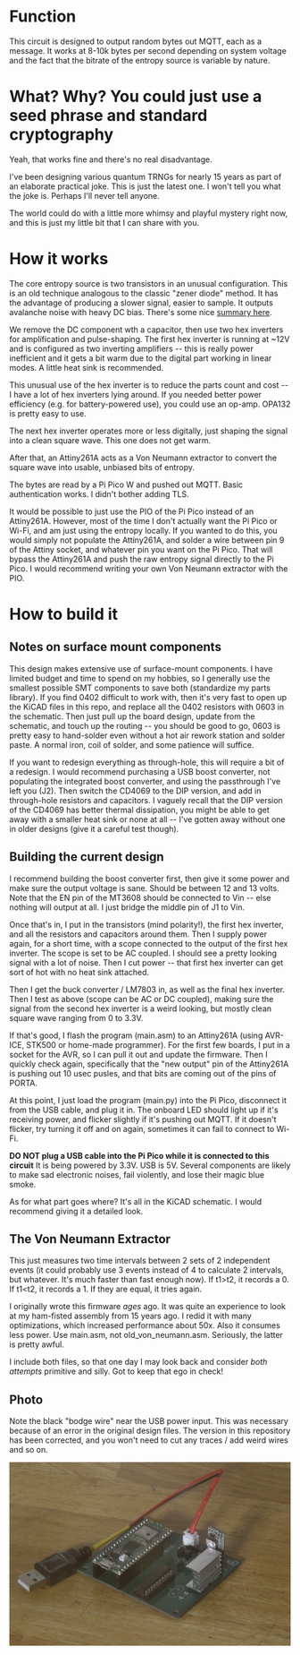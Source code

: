 # Function

This circuit is designed to output random bytes out MQTT, each as a message. It works at 8-10k bytes per second depending on system voltage and the fact that the bitrate of the entropy source is variable by nature.

# What? Why? You could just use a seed phrase and standard cryptography

Yeah, that works fine and there's no real disadvantage.

I've been designing various quantum TRNGs for nearly 15 years as part of an elaborate practical joke. This is just the latest one. I won't tell you what the joke is. Perhaps I'll never tell anyone. 

The world could do with a little more whimsy and playful mystery right now, and this is just my little bit that I can share with you.

# How it works

The core entropy source is two transistors in an unusual configuration. This is an old technique analogous to the classic "zener diode" method. It has the advantage of producing a slower signal, easier to sample.
It outputs avalanche noise with heavy DC bias. There's some nice [summary here](http://www.reallyreallyrandom.com/zener/why-its-random/index.html).

We remove the DC component wth a capacitor, then use two hex inverters for amplification and pulse-shaping. The first hex inverter is running at ~12V and is configured as two inverting amplifiers -- this is really power inefficient and it gets a bit warm due to the digital part working in linear modes. A little heat sink is recommended. 

This unusual use of the hex inverter is to reduce the parts count and cost -- I have a lot of hex inverters lying around. If you needed better power efficiency (e.g. for battery-powered use), you could use an op-amp. OPA132 is pretty easy to use.

The next hex inverter operates more or less digitally, just shaping the signal into a clean square wave. This one does not get warm.

After that, an Attiny261A acts as a Von Neumann extractor to convert the square wave into usable, unbiased bits of entropy. 

The bytes are read by a Pi Pico W and pushed out MQTT. Basic authentication works. I didn't bother adding TLS.

It would be possible to just use the PIO of the Pi Pico instead of an Attiny261A. However, most of the time I don't actually want the Pi Pico or Wi-Fi, and am just using the entropy locally. If you wanted to do this, you would simply not populate the Attiny261A, and solder a wire between pin 9 of the Attiny socket, and whatever pin you want on the Pi Pico. That will bypass the Attiny261A and push the raw entropy signal directly to the Pi Pico. I would recommend writing your own Von Neumann extractor with the PIO.

# How to build it

## Notes on surface mount components

This design makes extensive use of surface-mount components. I have limited budget and time to spend on my hobbies, so I generally use the smallest possible SMT components to save both (standardize my parts library). If you find 0402 difficult to work with, then it's very fast to open up the KiCAD files in this repo, and replace all the 0402 resistors with 0603 in the schematic. Then just pull up the board design, update from the schematic, and touch up the routing -- you should be good to go, 0603 is pretty easy to hand-solder even without a hot air rework station and solder paste. A normal iron, coil of solder, and some patience will suffice.

If you want to redesign everything as through-hole, this will require a bit of a redesign. I would recommend purchasing a USB boost converter, not populating the integrated boost converter, and using the passthrough I've left you (J2). Then switch the CD4069 to the DIP version, and add in through-hole resistors and capacitors. I vaguely recall that the DIP version of the CD4069 has better thermal dissipation, you might be able to get away with a smaller heat sink or none at all -- I've gotten away without one in older designs (give it a careful test though).

## Building the current design

I recommend building the boost converter first, then give it some power and make sure the output voltage is sane. Should be between 12 and 13 volts. Note that the EN pin of the MT3608 should be connected to Vin -- else nothing will output at all. I just bridge the middle pin of J1 to Vin.

Once that's in, I put in the transistors (mind polarity!), the first hex inverter, and all the resistors and capacitors around them. Then I supply power again, for a short time, with a scope connected to the output of the first hex inverter. The scope is set to be AC coupled. I should see a pretty looking signal with a lot of noise. Then I cut power -- that first hex inverter can get sort of hot with no heat sink attached.

Then I get the buck converter / LM7803 in, as well as the final hex inverter. Then I test as above (scope can be AC or DC coupled), making sure the signal from the second hex inverter is a weird looking, but mostly clean square wave ranging from 0 to 3.3V.

If that's good, I flash the program (main.asm) to an Attiny261A (using AVR-ICE, STK500 or home-made programmer). For the first few boards, I put in a socket for the AVR, so I can pull it out and update the firmware. Then I quickly check again, specifically that the "new output" pin of the Attiny261A is pushing out 10 usec pusles, and that bits are coming out of the pins of PORTA.

At this point, I just load the program (main.py) into the Pi Pico, disconnect it from the USB cable, and plug it in. The onboard LED should light up if it's receiving power, and flicker slightly if it's pushing out MQTT. If it doesn't flicker, try turning it off and on again, sometimes it can fail to connect to Wi-Fi.

**DO NOT plug a USB cable into the Pi Pico while it is connected to this circuit** It is being powered by 3.3V. USB is 5V. Several components are likely to make sad electronic noises, fail violently, and lose their magic blue smoke.

As for what part goes where? It's all in the KiCAD schematic. I would recommend giving it a detailed look.

## The Von Neumann Extractor

This just measures two time intervals between 2 sets of 2 independent events (it could probably use 3 events instead of 4 to calculate 2 intervals, but whatever. It's much faster than fast enough now). If t1>t2, it records a 0. If t1<t2, it records a 1. If they are equal, it tries again.

I originally wrote this firmware *ages* ago. It was quite an experience to look at my ham-fisted assembly from 15 years ago. I redid it with many optimizations, which increased performance about 50x. Also it consumes less power. Use main.asm, not old_von_neumann.asm. Seriously, the latter is pretty awful.

I include both files, so that one day I may look back and consider *both attempts* primitive and silly. Got to keep that ego in check!

## Photo

Note the black "bodge wire" near the USB power input. This was necessary because of an error in the original design files. The version in this repository has been corrected, and you won't need to cut any traces / add weird wires and so on.

![photo of the trng](https://raw.githubusercontent.com/seanboyce/trng/refs/heads/main/qtrng2.jpg)

